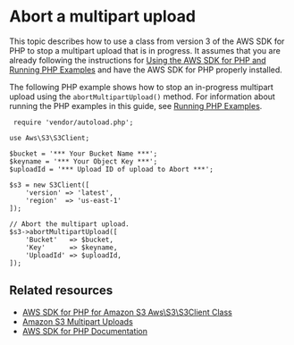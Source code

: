 # Abort a multipart upload<a name="LLAbortMPUphp"></a>

This topic describes how to use a class from version 3 of the AWS SDK for PHP to stop a multipart upload that is in progress\. It assumes that you are already following the instructions for [Using the AWS SDK for PHP and Running PHP Examples](UsingTheMPphpAPI.md) and have the AWS SDK for PHP properly installed\.

The following PHP example shows how to stop an in\-progress multipart upload using the `abortMultipartUpload()` method\. For information about running the PHP examples in this guide, see [Running PHP Examples](UsingTheMPphpAPI.md#running-php-samples)\.

```
 require 'vendor/autoload.php';

use Aws\S3\S3Client;

$bucket = '*** Your Bucket Name ***';
$keyname = '*** Your Object Key ***';
$uploadId = '*** Upload ID of upload to Abort ***';

$s3 = new S3Client([
    'version' => 'latest',
    'region'  => 'us-east-1'
]);

// Abort the multipart upload.
$s3->abortMultipartUpload([
    'Bucket'   => $bucket,
    'Key'      => $keyname,
    'UploadId' => $uploadId,
]);
```

## Related resources<a name="RelatedResources-LLAbortMPUphp"></a>
+ [ AWS SDK for PHP for Amazon S3 Aws\\S3\\S3Client Class](https://docs.aws.amazon.com/aws-sdk-php/v3/api/class-Aws.S3.S3Client.html) 
+ [ Amazon S3 Multipart Uploads](https://docs.aws.amazon.com/aws-sdk-php/v3/guide/service/s3-multipart-upload.html) 
+ [AWS SDK for PHP Documentation](http://aws.amazon.com/documentation/sdk-for-php/)